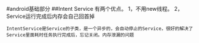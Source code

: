 #android基础部分
##Intent Service
有两个优点。
1，不用new线程。
2，Service运行完成后内存会自己回首掉

```
IntentService是Service的子类，是一个异步的，会自动停止的Service，很好的解决了Service里面耗时任务执行完成后，忘记关闭。内存泄漏的问题
```
